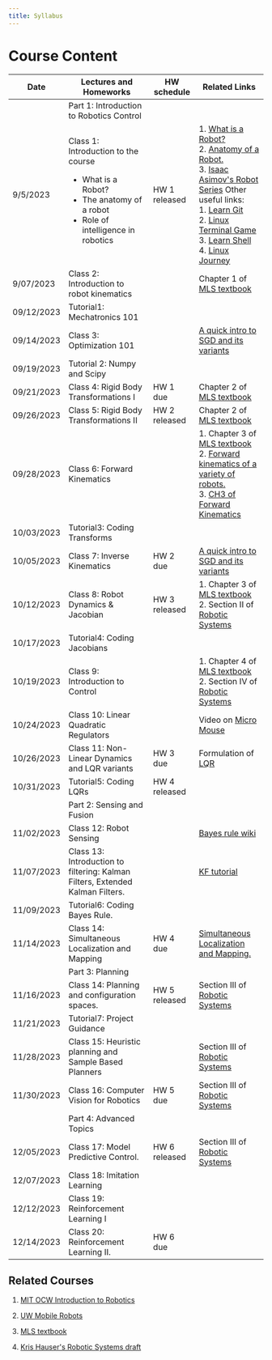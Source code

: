 ```yaml
---
title: Syllabus
---
```

# Course Content

| Date | Lectures and Homeworks | HW schedule | Related Links |
|---|---|---|---|
|  |  Part 1: Introduction to Robotics Control |  |  |
| 9/5/2023 | Class 1: Introduction to the course <ul><li>What is a Robot?</li><li>The anatomy of a robot</li><li>Role of intelligence in robotics</li></ul> | HW 1 released | 1. [What is a Robot?](https://robots.ieee.org/learn/what-is-a-robot/) <br />2. [Anatomy of a Robot.](http://motion.cs.illinois.edu/RoboticSystems/AnatomyOfARobot.html) <br />3. [Isaac Asimov's Robot Series](https://www.penguinrandomhouse.com/series/RBS/the-robot-series) Other useful links:<br /> 1. [Learn Git](https://learngitbranching.js.org/?locale=en_US) <br /> 2. [Linux Terminal Game](http://web.mit.edu/mprat/Public/web/Terminus/Web/main.html) <br /> 3. [Learn Shell](https://www.learnshell.org/) <br /> 4. [Linux Journey](https://linuxjourney.com/) |
| 9/07/2023 |  Class 2: Introduction to robot kinematics |  | Chapter 1 of [MLS textbook](http://www.cse.lehigh.edu/~trink/Courses/RoboticsII/reading/murray-li-sastry-94-complete.pdf) |
| 09/12/2023 | Tutorial1: Mechatronics 101 |  | |
| 09/14/2023 | Class 3:  Optimization 101 |  | [A quick intro to SGD and its variants](https://ruder.io/optimizing-gradient-descent/) |
| 09/19/2023 | Tutorial 2: Numpy and Scipy |  |  |
| 09/21/2023 | Class 4: Rigid Body Transformations I | HW 1 due |  Chapter 2 of [MLS textbook](http://www.cse.lehigh.edu/~trink/Courses/RoboticsII/reading/murray-li-sastry-94-complete.pdf)|
| 09/26/2023 | Class 5: Rigid Body Transformations II | HW 2 released | Chapter 2 of [MLS textbook](http://www.cse.lehigh.edu/~trink/Courses/RoboticsII/reading/murray-li-sastry-94-complete.pdf) |
| 09/28/2023 | Class 6: Forward Kinematics |  |1. Chapter 3 of [MLS textbook](http://www.cse.lehigh.edu/~trink/Courses/RoboticsII/reading/murray-li-sastry-94-complete.pdf)<br /> 2. [Forward kinematics of a variety of robots.](https://www.sciencedirect.com/topics/engineering/forward-kinematics)<br/> 3. [CH3 of Forward Kinematics](https://users.cs.duke.edu/~brd/Teaching/Bio/asmb/current/Papers/chap3-forward-kinematics.pdf)|
| 10/03/2023 | Tutorial3: Coding Transforms |  | |
| 10/05/2023 | Class 7:  Inverse Kinematics  | HW 2 due | [A quick intro to SGD and its variants](https://ruder.io/optimizing-gradient-descent/) |
| 10/12/2023 | Class 8: Robot Dynamics & Jacobian | HW 3 released| 1. Chapter 3 of [MLS textbook](http://www.cse.lehigh.edu/~trink/Courses/RoboticsII/reading/murray-li-sastry-94-complete.pdf)  <br /> 2. Section II of [Robotic Systems](https://motion.cs.illinois.edu/RoboticSystems/)|
| 10/17/2023 | Tutorial4: Coding Jacobians  | ||
| 10/19/2023 | Class 9: Introduction to Control |  | 1. Chapter 4 of [MLS textbook](http://www.cse.lehigh.edu/~trink/Courses/RoboticsII/reading/murray-li-sastry-94-complete.pdf)  <br /> 2. Section IV of [Robotic Systems](https://motion.cs.illinois.edu/RoboticSystems/) |
| 10/24/2023 | Class 10:  Linear Quadratic Regulators |  | Video on [Micro Mouse](https://youtu.be/A4hzCcFikm0) |
| 10/26/2023 | Class 11: Non-Linear Dynamics and LQR variants |HW 3 due  | Formulation of [LQR](https://www.cds.caltech.edu/~murray/courses/cds110/wi06/lqr.pdf)|
| 10/31/2023 | Tutorial5: Coding LQRs  |HW 4 released||
| |  Part 2: Sensing and Fusion |  | |
|11/02/2023 |  Class 12:  Robot Sensing |  | [Bayes rule wiki](https://en.wikipedia.org/wiki/Bayes%27_theorem)|
| 11/07/2023 | Class 13:  Introduction to filtering: Kalman Filters, Extended Kalman Filters. | | [KF tutorial](https://www.kalmanfilter.net/default.aspx)|
| 11/09/2023 | Tutorial6: Coding Bayes Rule. |
| 11/14/2023 | Class 14: Simultaneous Localization and Mapping|HW 4 due| [Simultaneous Localization and Mapping.](https://people.eecs.berkeley.edu/~pabbeel/cs287-fa09/readings/Durrant-Whyte_Bailey_SLAM-tutorial-I.pdf) |
| | Part 3: Planning |  | |
| 11/16/2023 | Class 14: Planning and configuration spaces. | HW 5 released | Section III of [Robotic Systems](https://motion.cs.illinois.edu/RoboticSystems/)|
| 11/21/2023 | Tutorial7: Project Guidance |  | |
| 11/28/2023 | Class 15: Heuristic planning and Sample Based Planners |  | Section III of [Robotic Systems](https://motion.cs.illinois.edu/RoboticSystems/) |
| 11/30/2023 | Class 16: Computer Vision for Robotics | HW 5 due |  Section III of [Robotic Systems](https://motion.cs.illinois.edu/RoboticSystems/)|
| | Part 4: Advanced Topics |  | |
| 12/05/2023 | Class 17: Model Predictive Control. | HW 6 released  |  Section III of [Robotic Systems](https://motion.cs.illinois.edu/RoboticSystems/)|
| 12/07/2023 | Class 18: Imitation Learning |  | |
| 12/12/2023 | Class 19: Reinforcement Learning I |  | |
| 12/14/2023 | Class 20: Reinforcement Learning II. |HW 6 due  | |



## Related Courses
1. [MIT OCW Introduction to Robotics](https://ocw.mit.edu/courses/mechanical-engineering/2-12-introduction-to-robotics-fall-2005/lecture-notes/)

2. [UW Mobile Robots](https://courses.cs.washington.edu/courses/cse490r/19sp/)

3. [MLS textbook](http://www.cse.lehigh.edu/~trink/Courses/RoboticsII/reading/murray-li-sastry-94-complete.pdf)

4. [Kris Hauser's Robotic Systems draft](https://motion.cs.illinois.edu/RoboticSystems/)

